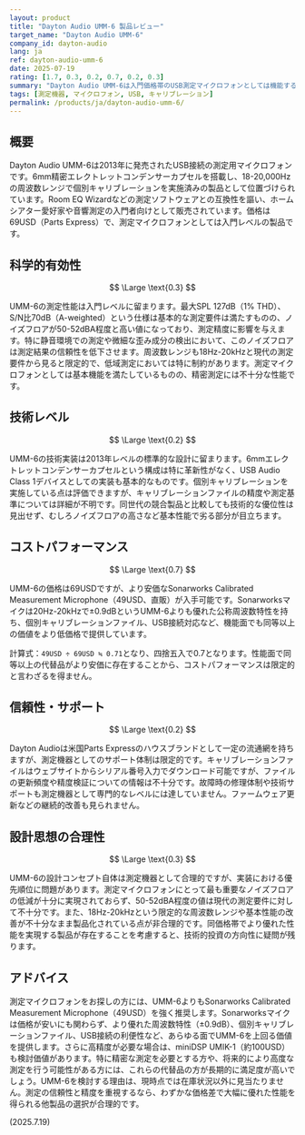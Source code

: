 ```yaml
---
layout: product
title: "Dayton Audio UMM-6 製品レビュー"
target_name: "Dayton Audio UMM-6"
company_id: dayton-audio
lang: ja
ref: dayton-audio-umm-6
date: 2025-07-19
rating: [1.7, 0.3, 0.2, 0.7, 0.2, 0.3]
summary: "Dayton Audio UMM-6は入門価格帯のUSB測定マイクロフォンとしては機能するものの、高いノイズフロア、限られた測定性能、同価格帯でより優れた代替品の存在により、積極的に推奨できる製品ではありません。"
tags: [測定機器, マイクロフォン, USB, キャリブレーション]
permalink: /products/ja/dayton-audio-umm-6/
---
```


## 概要

Dayton Audio UMM-6は2013年に発売されたUSB接続の測定用マイクロフォンです。6mm精密エレクトレットコンデンサーカプセルを搭載し、18-20,000Hzの周波数レンジで個別キャリブレーションを実施済みの製品として位置づけられています。Room EQ Wizardなどの測定ソフトウェアとの互換性を謳い、ホームシアター愛好家や音響測定の入門者向けとして販売されています。価格は69USD（Parts Express）で、測定マイクロフォンとしては入門レベルの製品です。

## 科学的有効性

$$ \Large \text{0.3} $$

UMM-6の測定性能は入門レベルに留まります。最大SPL 127dB（1% THD）、S/N比70dB（A-weighted）という仕様は基本的な測定要件は満たすものの、ノイズフロアが50-52dBA程度と高い値になっており、測定精度に影響を与えます。特に静音環境での測定や微細な歪み成分の検出において、このノイズフロアは測定結果の信頼性を低下させます。周波数レンジも18Hz-20kHzと現代の測定要件から見ると限定的で、低域測定においては特に制約があります。測定マイクロフォンとしては基本機能を満たしているものの、精密測定には不十分な性能です。

## 技術レベル

$$ \Large \text{0.2} $$

UMM-6の技術実装は2013年レベルの標準的な設計に留まります。6mmエレクトレットコンデンサーカプセルという構成は特に革新性がなく、USB Audio Class 1デバイスとしての実装も基本的なものです。個別キャリブレーションを実施している点は評価できますが、キャリブレーションファイルの精度や測定基準については詳細が不明です。同世代の競合製品と比較しても技術的な優位性は見出せず、むしろノイズフロアの高さなど基本性能で劣る部分が目立ちます。

## コストパフォーマンス

$$ \Large \text{0.7} $$

UMM-6の価格は69USDですが、より安価なSonarworks Calibrated Measurement Microphone（49USD、直販）が入手可能です。Sonarworksマイクは20Hz-20kHzで±0.9dBというUMM-6よりも優れた公称周波数特性を持ち、個別キャリブレーションファイル、USB接続対応など、機能面でも同等以上の価値をより低価格で提供しています。

計算式：`49USD ÷ 69USD ≒ 0.71`となり、四捨五入で0.7となります。性能面で同等以上の代替品がより安価に存在することから、コストパフォーマンスは限定的と言わざるを得ません。

## 信頼性・サポート

$$ \Large \text{0.2} $$

Dayton Audioは米国Parts Expressのハウスブランドとして一定の流通網を持ちますが、測定機器としてのサポート体制は限定的です。キャリブレーションファイルはウェブサイトからシリアル番号入力でダウンロード可能ですが、ファイルの更新頻度や精度検証についての情報は不十分です。故障時の修理体制や技術サポートも測定機器として専門的なレベルには達していません。ファームウェア更新などの継続的改善も見られません。

## 設計思想の合理性

$$ \Large \text{0.3} $$

UMM-6の設計コンセプト自体は測定機器として合理的ですが、実装における優先順位に問題があります。測定マイクロフォンにとって最も重要なノイズフロアの低減が十分に実現されておらず、50-52dBA程度の値は現代の測定要件に対して不十分です。また、18Hz-20kHzという限定的な周波数レンジや基本性能の改善が不十分なまま製品化されている点が非合理的です。同価格帯でより優れた性能を実現する製品が存在することを考慮すると、技術的投資の方向性に疑問が残ります。

## アドバイス

測定マイクロフォンをお探しの方には、UMM-6よりもSonarworks Calibrated Measurement Microphone（49USD）を強く推奨します。Sonarworksマイクは価格が安いにも関わらず、より優れた周波数特性（±0.9dB）、個別キャリブレーションファイル、USB接続の利便性など、あらゆる面でUMM-6を上回る価値を提供します。さらに高精度が必要な場合は、miniDSP UMIK-1（約100USD）も検討価値があります。特に精密な測定を必要とする方や、将来的により高度な測定を行う可能性がある方には、これらの代替品の方が長期的に満足度が高いでしょう。UMM-6を検討する理由は、現時点では在庫状況以外に見当たりません。測定の信頼性と精度を重視するなら、わずかな価格差で大幅に優れた性能を得られる他製品の選択が合理的です。

(2025.7.19)